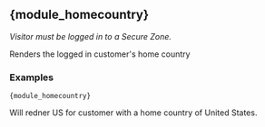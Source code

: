 ## {module_homecountry}

*Visitor must be logged in to a Secure Zone.* 

Renders the logged in customer's home country

### Examples

`{module_homecountry}`

Will redner US for customer with a home country of United States.
